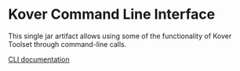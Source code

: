 # Kover Command Line Interface

This single jar artifact allows using some of the functionality of Kover Toolset through command-line calls.

[CLI documentation](../../docs/cli/index.md)